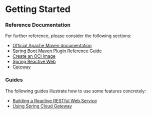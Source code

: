 # Getting Started

### Reference Documentation

For further reference, please consider the following sections:

* [Official Apache Maven documentation](https://maven.apache.org/guides/index.html)
* [Spring Boot Maven Plugin Reference Guide](https://docs.spring.io/spring-boot/docs/3.0.4/maven-plugin/reference/html/)
* [Create an OCI image](https://docs.spring.io/spring-boot/docs/3.0.4/maven-plugin/reference/html/#build-image)
* [Spring Reactive Web](https://docs.spring.io/spring-boot/docs/3.0.4/reference/htmlsingle/#web.reactive)
* [Gateway](https://docs.spring.io/spring-cloud-gateway/docs/current/reference/html/)

### Guides

The following guides illustrate how to use some features concretely:

* [Building a Reactive RESTful Web Service](https://spring.io/guides/gs/reactive-rest-service/)
* [Using Spring Cloud Gateway](https://github.com/spring-cloud-samples/spring-cloud-gateway-sample)

